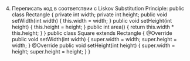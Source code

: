 4) Переписать код в соответствии с Liskov Substitution Principle:
public class Rectangle {
private int width;
private int height;
public void setWidth(int width) {
this.width = width;
}
public void setHeight(int height) {
this.height = height;
}
public int area() {
return this.width * this.height;
}
}
public class Square extends Rectangle {
@Override
public void setWidth(int width) {
super.width = width;
super.height = width;
}
@Override
public void setHeight(int height) {
super.width = height;
super.height = height;
}
}